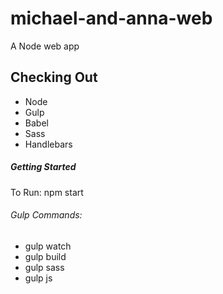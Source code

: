 michael-and-anna-web
==========

A Node web app

Checking Out
-------------
* Node
* Gulp
* Babel
* Sass
* Handlebars

##### Getting Started
To Run: npm start
###### Gulp Commands:
* gulp watch
* gulp build
* gulp sass
* gulp js

